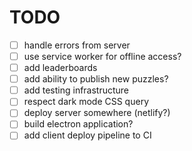 # TODO

-   [ ] handle errors from server
-   [ ] use service worker for offline access?
-   [ ] add leaderboards
-   [ ] add ability to publish new puzzles?
-   [ ] add testing infrastructure
-   [ ] respect dark mode CSS query
-   [ ] deploy server somewhere (netlify?)
-   [ ] build electron application?
-   [ ] add client deploy pipeline to CI
